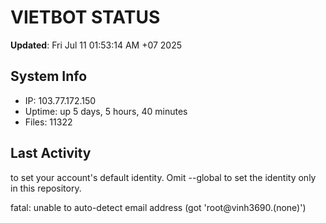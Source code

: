 # VIETBOT STATUS
**Updated**: Fri Jul 11 01:53:14 AM +07 2025

## System Info
- IP: 103.77.172.150
- Uptime: up 5 days, 5 hours, 40 minutes
- Files: 11322

## Last Activity

to set your account's default identity.
Omit --global to set the identity only in this repository.

fatal: unable to auto-detect email address (got 'root@vinh3690.(none)')
